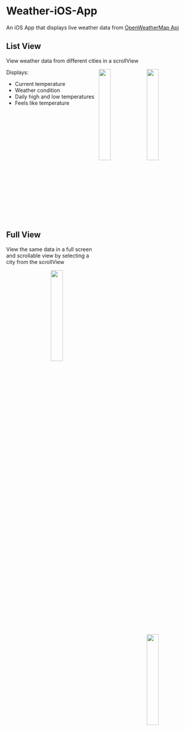 # Weather-iOS-App
An iOS App that displays live weather data from [OpenWeatherMap Api](https://openweathermap.org/)

## List View 
View weather data from different cities in a scrollView

<img align="right" src="https://user-images.githubusercontent.com/97475545/164586150-00080164-8674-4b22-b4eb-c245cae43fb3.png" width=25% height=25%>

<img align="right" src="https://user-images.githubusercontent.com/97475545/164585497-cbb536ae-26f7-40fb-94e8-f865e3ae0703.png" width=25% height=25%>

Displays: 
- Current temperature 
- Weather condition 
- Daily high and low temperatures 
- Feels like temperature

<br />
<br />
<br />
<br />
<br />
<br />
<br />
<br />
<br />
<br />
<br />
<br />
<br />
<br />
<br />
<br />
<br />

## Full View
View the same data in a full screen and scrollable view by selecting a city from the scrollView

<img align="right" src="https://user-images.githubusercontent.com/97475545/164586553-d78ee8df-57bb-4c36-95d2-d34985684cf9.png" width=25% height=25%>

<img align="right" src="https://user-images.githubusercontent.com/97475545/164589033-479b8ed6-9c36-4858-91fd-e14216085828.gif" width=25% height=25%>
